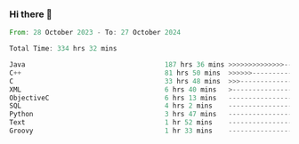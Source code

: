 ### Hi there 👋

<!--
**luoxuanzao/luoxuanzao** is a ✨ _special_ ✨ repository because its `README.md` (this file) appears on your GitHub profile.

Here are some ideas to get you started:

- 🔭 I’m currently working on ...
- 🌱 I’m currently learning ...
- 👯 I’m looking to collaborate on ...
- 🤔 I’m looking for help with ...
- 💬 Ask me about ...
- 📫 How to reach me: ...
- 😄 Pronouns: ...
- ⚡ Fun fact: ...
-->

<!--START_SECTION:waka-->

```rust
From: 28 October 2023 - To: 27 October 2024

Total Time: 334 hrs 32 mins

Java                                   187 hrs 36 mins >>>>>>>>>>>>>>-----------   56.06 %
C++                                    81 hrs 50 mins  >>>>>>-------------------   24.45 %
C                                      33 hrs 48 mins  >>>----------------------   10.10 %
XML                                    6 hrs 40 mins   >------------------------   02.00 %
ObjectiveC                             6 hrs 13 mins   -------------------------   01.86 %
SQL                                    4 hrs 2 mins    -------------------------   01.21 %
Python                                 3 hrs 47 mins   -------------------------   01.13 %
Text                                   1 hr 52 mins    -------------------------   00.56 %
Groovy                                 1 hr 33 mins    -------------------------   00.47 %
```

<!--END_SECTION:waka-->